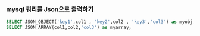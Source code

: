 ### mysql 쿼리를 Json으로 출력하기
~~~ sql
SELECT JSON_OBJECT('key1',col1 , 'key2',col2 , 'key3','col3') as myobj;
SELECT JSON_ARRAY(col1,col2,'col3') as myarray;
~~~